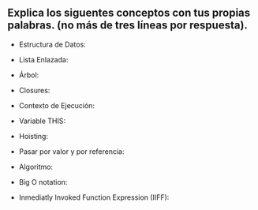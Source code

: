 ## Explica los siguentes conceptos con tus propias palabras. (no más de tres líneas por respuesta).

* Estructura de Datos:

* Lista Enlazada:

* Árbol:

* Closures:

* Contexto de Ejecución:

* Variable THIS:

* Hoisting:

* Pasar por valor y por referencia:

* Algoritmo:

* Big O notation:

* Inmediatly Invoked Function Expression (IIFF):

